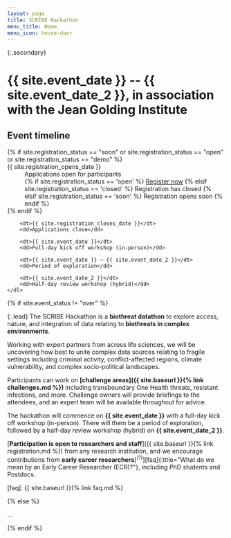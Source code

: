 ```yaml
---
layout: page
title: SCRIBE Hackathon
menu_title: Home
menu_icon: house-door
---
```


{:.secondary}
# {{ site.event_date }} -- {{ site.event_date_2 }}, in association with the Jean Golding Institute

<div class="aside">
    <h2><i class="bi bi-calendar3"></i> Event timeline</h2>
    <dl>
        {% if site.registration_status == "soon" or site.registration_status == "open" or site.registration_status == "demo" %}
            <dt>{{ site.registration_opens_date }}</dt>
            <dd>
                Applications open for participants<br>
                {% if site.registration_status == 'open' %}
                    <a href="{{ site.baseurl }}{% link registration.md %}" class="btn">Register now</a>
                {% elsif site.registration_status == 'closed' %}
                    <a class="btn disabled">Registration has closed</a>
                {% elsif site.registration_status == 'soon' %}
                    <a class="btn disabled">Registration opens soon</a>
                {% endif %}
            </dd>
        {% endif %}

        <dt>{{ site.registration_closes_date }}</dt>
        <dd>Applications close</dd>

        <dt>{{ site.event_date }}</dt>
        <dd>Full-day kick off workshop (in-person)</dd>

        <dt>{{ site.event_date }} – {{ site.event_date_2 }}</dt>
        <dd>Period of exploration</dd>

        <dt>{{ site.event_date_2 }}</dt>
        <dd>Half-day review workshop (hybrid)</dd>
    </dl>
</div>

{% if site.event_status != "over" %}

{:.lead}
The SCRIBE Hackathon is a **biothreat datathon** to explore access, nature, and integration of data relating to **biothreats in complex environments**.

Working with expert partners from across life sciences, we will be uncovering how best to unite complex data sources relating to fragile settings including criminal activity, conflict-affected regions, climate vulnerability, and complex socio-political landscapes.

Participants can work on **[challenge areas]({{ site.baseurl }}{% link challenges.md %})** including transboundary One Health threats, resistant infections, and more.
Challenge owners will provide briefings to the attendees, and an expert team will be available throughout for advice.

The hackathon will commence on **{{ site.event_date }}** with a full-day kick off workshop (in-person).
There will them be a period of exploration, followed by a half-day review workshop (hybrid) on **{{ site.event_date_2 }}**.

[**Participation is open to researchers and staff**]({{ site.baseurl }}{% link registration.md %}) from any research institution, and we encourage contributions from **early career researchers**[<sup>(?)</sup>][faq]{:title="What do we mean by an Early Career Researcher (ECR)?"}, including PhD students and Postdocs.

[faq]: {{ site.baseurl }}{% link faq.md %}

{% else %}

...

{% endif %}
